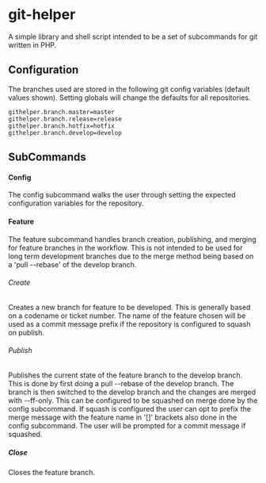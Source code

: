 git-helper
==========
A simple library and shell script intended to be a set of subcommands for git written in PHP.

## Configuration

The branches used are stored in the following git config variables (default values shown).  Setting globals will change the defaults for all repositories.

    githelper.branch.master=master
    githelper.branch.release=release
    githelper.branch.hotfix=hotfix
    githelper.branch.develop=develop

## SubCommands

#### Config

The config subcommand walks the user through setting the expected configuration variables for the repository.

#### Feature

The feature subcommand handles branch creation, publishing, and merging for feature branches in the workflow.  This is not intended to be used for long term development branches due to the merge method being based on a 'pull --rebase' of the develop branch.

###### Create

Creates a new branch for feature to be developed.  This is generally based on a codename or ticket number.  The name of the feature chosen will be used as a commit message prefix if the repository is configured to squash on publish.

###### Publish

Publishes the current state of the feature branch to the develop branch.  This is done by first doing a pull --rebase of the develop branch.  The branch is then switched to the develop branch and the changes are merged with --ff-only.  This can be configured to be squashed on merge done by the config subcommand.  If squash is configured the user can opt to prefix the merge message with the feature name in '[]' brackets also done in the config subcommand. The user will be prompted for a commit message if squashed.

##### Close

Closes the feature branch.